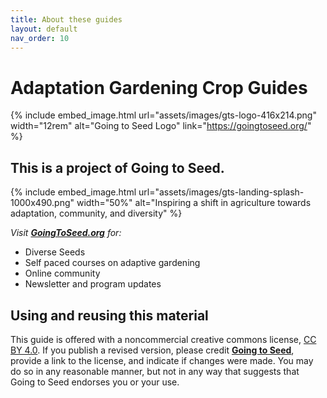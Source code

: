 ```yaml
---
title: About these guides
layout: default
nav_order: 10
---
```


# Adaptation Gardening Crop Guides

{% include embed_image.html
    url="assets/images/gts-logo-416x214.png"
    width="12rem"
    alt="Going to Seed Logo"
    link="https://goingtoseed.org/"
%}

## This is a project of Going to Seed.

{% include embed_image.html
    url="assets/images/gts-landing-splash-1000x490.png"
    width="50%"
    alt="Inspiring a shift in agriculture towards adaptation, community, and diversity"
%}

_Visit **[GoingToSeed.org](https://goingtoseed.org/)** for:_

- Diverse Seeds
- Self paced courses on adaptive gardening
- Online community
- Newsletter and program updates

## Using and reusing this material

This guide is offered with a noncommercial creative commons license, [CC BY 4.0](https://creativecommons.org/licenses/by/4.0/). If you publish a revised version, please credit **[Going to Seed](https://goingtoseed.org/)**, provide a link to the license, and indicate if changes were made. You may do so in any reasonable manner, but not in any way that suggests that Going to Seed endorses you or your use.

